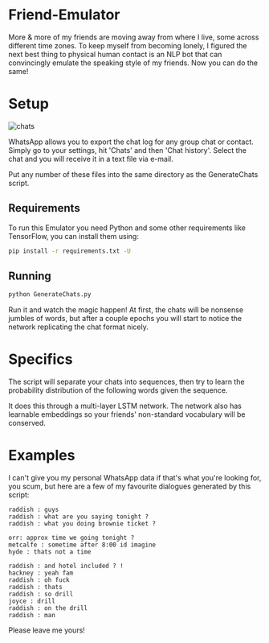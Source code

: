 # Friend-Emulator

More & more of my friends are moving away from where I live, some across different time zones.  To keep myself from becoming lonely, I figured the next best thing to physical human contact is an NLP bot that can convincingly emulate the speaking style of my friends.  Now you can do the same!

# Setup

![chats](https://www.android-recovery.net/images/app-review/whatsapp-android-settings-chats-and-calls.png)

WhatsApp allows you to export the chat log for any group chat or contact.  Simply go to your settings, hit 'Chats' and then 'Chat history'.  Select the chat and you will receive it in a text file via e-mail.

Put any number of these files into the same directory as the GenerateChats script.

## Requirements
To run this Emulator you need Python and some other requirements like TensorFlow, you can install them using:
```bash
pip install -r requirements.txt -U
```

## Running

```bash
python GenerateChats.py
```

Run it and watch the magic happen!  At first, the chats will be nonsense jumbles of words, but after a couple epochs you will start to notice the network replicating the chat format nicely.

# Specifics

The script will separate your chats into sequences, then try to learn the probability distribution of the following words given the sequence.

It does this through a multi-layer LSTM network.  The network also has learnable embeddings so your friends' non-standard vocabulary will be conserved.

# Examples

I can't give you my personal WhatsApp data if that's what you're looking for, you scum, but here are a few of my favourite dialogues generated by this script:

```
raddish : guys 
raddish : what are you saying tonight ? 
raddish : what you doing brownie ticket ? 
```

```
orr: approx time we going tonight ? 
metcalfe : sometime after 8:00 id imagine 
hyde : thats not a time
``` 

```
raddish : and hotel included ? !
hackney : yeah fam
raddish : oh fuck
raddish : thats
raddish : so drill
joyce : drill
raddish : on the drill
raddish : man
```

Please leave me yours!
